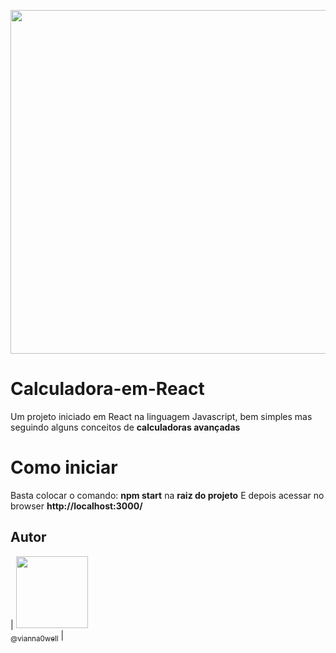 <p align="center">
  <img src="https://user-images.githubusercontent.com/41162196/73229816-ebab7a80-4159-11ea-8a27-de0d1cfeb4af.PNG" width="550">
</p>


# Calculadora-em-React
Um projeto iniciado em React na linguagem Javascript, bem simples mas seguindo alguns conceitos de **calculadoras avançadas**


# Como iniciar
Basta colocar o comando: **npm start** na **raiz do projeto**
E depois acessar no browser **http://localhost:3000/**


## Autor

| [<img src="https://avatars3.githubusercontent.com/u/41162196?s=460&v=4" width=115><br><sub>@vianna0well</sub>](https://github.com/Vianna0well) |

